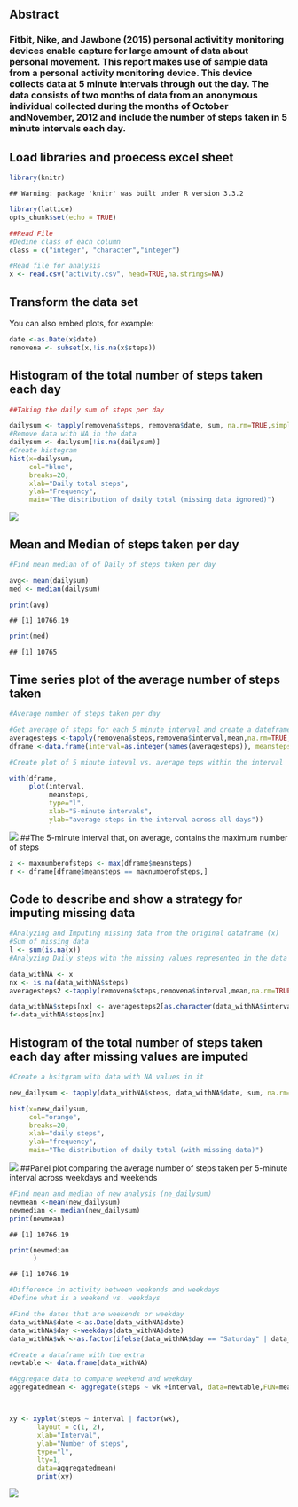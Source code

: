 Abstract
--------

### Fitbit, Nike, and Jawbone (2015) personal activitity monitoring devices enable capture for large amount of data about personal movement. This report makes use of sample data from a personal activity monitoring device. This device collects data at 5 minute intervals through out the day. The data consists of two months of data from an anonymous individual collected during the months of October andNovember, 2012 and include the number of steps taken in 5 minute intervals each day.

Load libraries and proecess excel sheet
---------------------------------------

``` r
library(knitr)
```

    ## Warning: package 'knitr' was built under R version 3.3.2

``` r
library(lattice)
opts_chunk$set(echo = TRUE)

##Read File 
#Dedine class of each column
class = c("integer", "character","integer")

#Read file for analysis 
x <- read.csv("activity.csv", head=TRUE,na.strings=NA)
```

Transform the data set
----------------------

You can also embed plots, for example:

``` r
date <-as.Date(x$date)
removena <- subset(x,!is.na(x$steps))
```

Histogram of the total number of steps taken each day
-----------------------------------------------------

``` r
##Taking the daily sum of steps per day 

dailysum <- tapply(removena$steps, removena$date, sum, na.rm=TRUE,simplify=T)
#Remove data with NA in the data 
dailysum <- dailysum[!is.na(dailysum)]
#Create histogram 
hist(x=dailysum,
     col="blue",
     breaks=20,
     xlab="Daily total steps",
     ylab="Frequency",
     main="The distribution of daily total (missing data ignored)")
```

![](PA1_template_files/figure-markdown_github/unnamed-chunk-3-1.png)

Mean and Median of steps taken per day
--------------------------------------

``` r
#Find mean median of of Daily of steps taken per day 

avg<- mean(dailysum) 
med <- median(dailysum)

print(avg)
```

    ## [1] 10766.19

``` r
print(med)
```

    ## [1] 10765

Time series plot of the average number of steps taken
-----------------------------------------------------

``` r
#Average number of steps taken per day

#Get average of steps for each 5 minute interval and create a dateframe
averagesteps <-tapply(removena$steps,removena$interval,mean,na.rm=TRUE,simplify =T)
dframe <-data.frame(interval=as.integer(names(averagesteps)), meansteps=averagesteps)

#Create plot of 5 minute inteval vs. average teps within the interval 

with(dframe,
     plot(interval,
          meansteps,
          type="l",
          xlab="5-minute intervals",
          ylab="average steps in the interval across all days"))
```

![](PA1_template_files/figure-markdown_github/unnamed-chunk-5-1.png) \#\#The 5-minute interval that, on average, contains the maximum number of steps

``` r
z <- maxnumberofsteps <- max(dframe$meansteps)
r <- dframe[dframe$meansteps == maxnumberofsteps,]
```

Code to describe and show a strategy for imputing missing data
--------------------------------------------------------------

``` r
#Analyzing and Imputing missing data from the original dataframe (x)
#Sum of missing data 
l <- sum(is.na(x))
#Analyzing Daily steps with the missing values represented in the data 

data_withNA <- x
nx <- is.na(data_withNA$steps)
averagesteps2 <-tapply(removena$steps,removena$interval,mean,na.rm=TRUE,simplify =T)

data_withNA$steps[nx] <- averagesteps2[as.character(data_withNA$interval[nx])]
f<-data_withNA$steps[nx]
```

Histogram of the total number of steps taken each day after missing values are imputed
--------------------------------------------------------------------------------------

``` r
#Create a hsitgram with data with NA values in it 

new_dailysum <- tapply(data_withNA$steps, data_withNA$date, sum, na.rm=TRUE, simplify=T)

hist(x=new_dailysum,
     col="orange",
     breaks=20,
     xlab="daily steps",
     ylab="frequency",
     main="The distribution of daily total (with missing data)")
```

![](PA1_template_files/figure-markdown_github/unnamed-chunk-8-1.png) \#\#Panel plot comparing the average number of steps taken per 5-minute interval across weekdays and weekends

``` r
#Find mean and median of new analysis (ne_dailysum)
newmean <-mean(new_dailysum)
newmedian <- median(new_dailysum)
print(newmean)
```

    ## [1] 10766.19

``` r
print(newmedian
      )
```

    ## [1] 10766.19

``` r
#Difference in activity between weekends and weekdays 
#Define what is a weekend vs. weekdays 

#Find the dates that are weekends or weekday 
data_withNA$date <-as.Date(data_withNA$date)
data_withNA$day <-weekdays(data_withNA$date)
data_withNA$wk <-as.factor(ifelse(data_withNA$day == "Saturday" | data_withNA$day == "Sunday", "weekend", "weekday"))

#Create a dataframe with the extra
newtable <- data.frame(data_withNA)

#Aggregate data to compare weekend and weekday 
aggregatedmean <- aggregate(steps ~ wk +interval, data=newtable,FUN=mean)



xy <- xyplot(steps ~ interval | factor(wk),
       layout = c(1, 2),
       xlab="Interval",
       ylab="Number of steps",
       type="l",
       lty=1,
       data=aggregatedmean)
       print(xy)
```

![](PA1_template_files/figure-markdown_github/unnamed-chunk-9-1.png)
